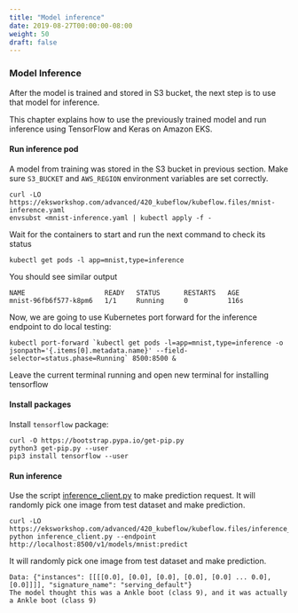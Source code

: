 ```yaml
---
title: "Model inference"
date: 2019-08-27T00:00:00-08:00
weight: 50
draft: false
---
```


### Model Inference

After the model is trained and stored in S3 bucket, the next step is to use that model for inference.

This chapter explains how to use the previously trained model and run inference using TensorFlow and Keras on Amazon EKS.

#### Run inference pod

A model from training was stored in the S3 bucket in previous section. Make sure `S3_BUCKET` and `AWS_REGION` environment variables are set correctly.

```
curl -LO https://eksworkshop.com/advanced/420_kubeflow/kubeflow.files/mnist-inference.yaml
envsubst <mnist-inference.yaml | kubectl apply -f -
```

Wait for the containers to start and run the next command to check its status

```
kubectl get pods -l app=mnist,type=inference
```
You should see similar output
```
NAME                    READY   STATUS      RESTARTS   AGE
mnist-96fb6f577-k8pm6   1/1     Running     0          116s
```

Now, we are going to use Kubernetes port forward for the inference endpoint to do local testing:

```
kubectl port-forward `kubectl get pods -l=app=mnist,type=inference -o jsonpath='{.items[0].metadata.name}' --field-selector=status.phase=Running` 8500:8500 &
```

Leave the current terminal running and open new terminal for installing tensorflow

#### Install packages

Install `tensorflow` package:

```
curl -O https://bootstrap.pypa.io/get-pip.py
python3 get-pip.py --user
pip3 install tensorflow --user
```

#### Run inference


Use the script [inference_client.py](/advanced/420_kubeflow/kubeflow.files/inference_client.py) to make prediction request. It will randomly pick one image from test dataset and make prediction.

```
curl -LO https://eksworkshop.com/advanced/420_kubeflow/kubeflow.files/inference_client.py
python inference_client.py --endpoint http://localhost:8500/v1/models/mnist:predict
```

It will randomly pick one image from test dataset and make prediction.

```
Data: {"instances": [[[[0.0], [0.0], [0.0], [0.0], [0.0] ... 0.0], [0.0]]]], "signature_name": "serving_default"}
The model thought this was a Ankle boot (class 9), and it was actually a Ankle boot (class 9)
```
